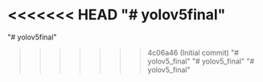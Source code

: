 <<<<<<< HEAD
"# yolov5final" 
=======
"# yolov5final" 
>>>>>>> 4c06a46 (Initial commit)
"# yolov5_final" 
"# yolov5_final" 
"# yolov5_final" 
